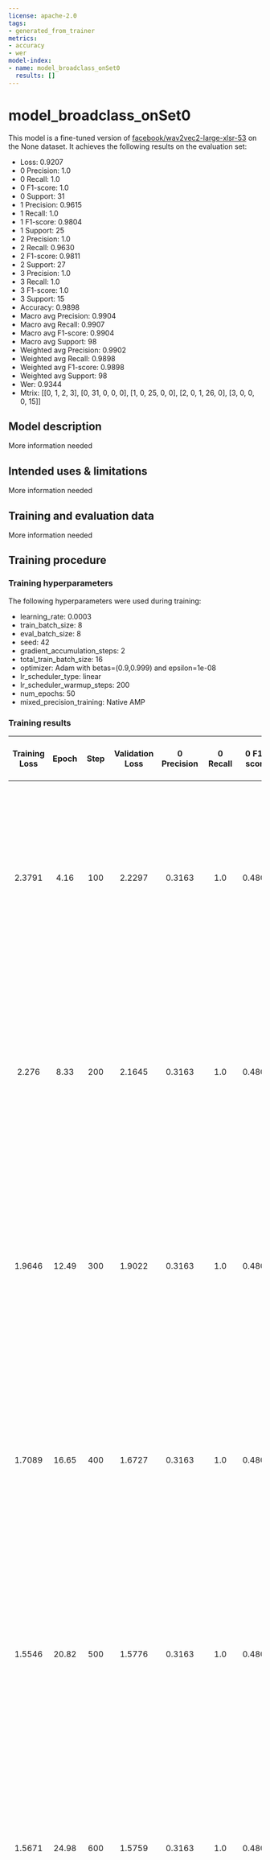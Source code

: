 ```yaml
---
license: apache-2.0
tags:
- generated_from_trainer
metrics:
- accuracy
- wer
model-index:
- name: model_broadclass_onSet0
  results: []
---
```


<!-- This model card has been generated automatically according to the information the Trainer had access to. You
should probably proofread and complete it, then remove this comment. -->

# model_broadclass_onSet0

This model is a fine-tuned version of [facebook/wav2vec2-large-xlsr-53](https://huggingface.co/facebook/wav2vec2-large-xlsr-53) on the None dataset.
It achieves the following results on the evaluation set:
- Loss: 0.9207
- 0 Precision: 1.0
- 0 Recall: 1.0
- 0 F1-score: 1.0
- 0 Support: 31
- 1 Precision: 0.9615
- 1 Recall: 1.0
- 1 F1-score: 0.9804
- 1 Support: 25
- 2 Precision: 1.0
- 2 Recall: 0.9630
- 2 F1-score: 0.9811
- 2 Support: 27
- 3 Precision: 1.0
- 3 Recall: 1.0
- 3 F1-score: 1.0
- 3 Support: 15
- Accuracy: 0.9898
- Macro avg Precision: 0.9904
- Macro avg Recall: 0.9907
- Macro avg F1-score: 0.9904
- Macro avg Support: 98
- Weighted avg Precision: 0.9902
- Weighted avg Recall: 0.9898
- Weighted avg F1-score: 0.9898
- Weighted avg Support: 98
- Wer: 0.9344
- Mtrix: [[0, 1, 2, 3], [0, 31, 0, 0, 0], [1, 0, 25, 0, 0], [2, 0, 1, 26, 0], [3, 0, 0, 0, 15]]

## Model description

More information needed

## Intended uses & limitations

More information needed

## Training and evaluation data

More information needed

## Training procedure

### Training hyperparameters

The following hyperparameters were used during training:
- learning_rate: 0.0003
- train_batch_size: 8
- eval_batch_size: 8
- seed: 42
- gradient_accumulation_steps: 2
- total_train_batch_size: 16
- optimizer: Adam with betas=(0.9,0.999) and epsilon=1e-08
- lr_scheduler_type: linear
- lr_scheduler_warmup_steps: 200
- num_epochs: 50
- mixed_precision_training: Native AMP

### Training results

| Training Loss | Epoch | Step | Validation Loss | 0 Precision | 0 Recall | 0 F1-score | 0 Support | 1 Precision | 1 Recall | 1 F1-score | 1 Support | 2 Precision | 2 Recall | 2 F1-score | 2 Support | 3 Precision | 3 Recall | 3 F1-score | 3 Support | Accuracy | Macro avg Precision | Macro avg Recall | Macro avg F1-score | Macro avg Support | Weighted avg Precision | Weighted avg Recall | Weighted avg F1-score | Weighted avg Support | Wer    | Mtrix                                                                                  |
|:-------------:|:-----:|:----:|:---------------:|:-----------:|:--------:|:----------:|:---------:|:-----------:|:--------:|:----------:|:---------:|:-----------:|:--------:|:----------:|:---------:|:-----------:|:--------:|:----------:|:---------:|:--------:|:-------------------:|:----------------:|:------------------:|:-----------------:|:----------------------:|:-------------------:|:---------------------:|:--------------------:|:------:|:--------------------------------------------------------------------------------------:|
| 2.3791        | 4.16  | 100  | 2.2297          | 0.3163      | 1.0      | 0.4806     | 31        | 0.0         | 0.0      | 0.0        | 25        | 0.0         | 0.0      | 0.0        | 27        | 0.0         | 0.0      | 0.0        | 15        | 0.3163   | 0.0791              | 0.25             | 0.1202             | 98                | 0.1001                 | 0.3163              | 0.1520                | 98                   | 0.9847 | [[0, 1, 2, 3], [0, 31, 0, 0, 0], [1, 25, 0, 0, 0], [2, 27, 0, 0, 0], [3, 15, 0, 0, 0]] |
| 2.276         | 8.33  | 200  | 2.1645          | 0.3163      | 1.0      | 0.4806     | 31        | 0.0         | 0.0      | 0.0        | 25        | 0.0         | 0.0      | 0.0        | 27        | 0.0         | 0.0      | 0.0        | 15        | 0.3163   | 0.0791              | 0.25             | 0.1202             | 98                | 0.1001                 | 0.3163              | 0.1520                | 98                   | 0.9847 | [[0, 1, 2, 3], [0, 31, 0, 0, 0], [1, 25, 0, 0, 0], [2, 27, 0, 0, 0], [3, 15, 0, 0, 0]] |
| 1.9646        | 12.49 | 300  | 1.9022          | 0.3163      | 1.0      | 0.4806     | 31        | 0.0         | 0.0      | 0.0        | 25        | 0.0         | 0.0      | 0.0        | 27        | 0.0         | 0.0      | 0.0        | 15        | 0.3163   | 0.0791              | 0.25             | 0.1202             | 98                | 0.1001                 | 0.3163              | 0.1520                | 98                   | 0.9847 | [[0, 1, 2, 3], [0, 31, 0, 0, 0], [1, 25, 0, 0, 0], [2, 27, 0, 0, 0], [3, 15, 0, 0, 0]] |
| 1.7089        | 16.65 | 400  | 1.6727          | 0.3163      | 1.0      | 0.4806     | 31        | 0.0         | 0.0      | 0.0        | 25        | 0.0         | 0.0      | 0.0        | 27        | 0.0         | 0.0      | 0.0        | 15        | 0.3163   | 0.0791              | 0.25             | 0.1202             | 98                | 0.1001                 | 0.3163              | 0.1520                | 98                   | 0.9847 | [[0, 1, 2, 3], [0, 31, 0, 0, 0], [1, 25, 0, 0, 0], [2, 27, 0, 0, 0], [3, 15, 0, 0, 0]] |
| 1.5546        | 20.82 | 500  | 1.5776          | 0.3163      | 1.0      | 0.4806     | 31        | 0.0         | 0.0      | 0.0        | 25        | 0.0         | 0.0      | 0.0        | 27        | 0.0         | 0.0      | 0.0        | 15        | 0.3163   | 0.0791              | 0.25             | 0.1202             | 98                | 0.1001                 | 0.3163              | 0.1520                | 98                   | 0.9847 | [[0, 1, 2, 3], [0, 31, 0, 0, 0], [1, 25, 0, 0, 0], [2, 27, 0, 0, 0], [3, 15, 0, 0, 0]] |
| 1.5671        | 24.98 | 600  | 1.5759          | 0.3163      | 1.0      | 0.4806     | 31        | 0.0         | 0.0      | 0.0        | 25        | 0.0         | 0.0      | 0.0        | 27        | 0.0         | 0.0      | 0.0        | 15        | 0.3163   | 0.0791              | 0.25             | 0.1202             | 98                | 0.1001                 | 0.3163              | 0.1520                | 98                   | 0.9847 | [[0, 1, 2, 3], [0, 31, 0, 0, 0], [1, 25, 0, 0, 0], [2, 27, 0, 0, 0], [3, 15, 0, 0, 0]] |
| 1.5548        | 29.16 | 700  | 1.5419          | 0.3163      | 1.0      | 0.4806     | 31        | 0.0         | 0.0      | 0.0        | 25        | 0.0         | 0.0      | 0.0        | 27        | 0.0         | 0.0      | 0.0        | 15        | 0.3163   | 0.0791              | 0.25             | 0.1202             | 98                | 0.1001                 | 0.3163              | 0.1520                | 98                   | 0.9847 | [[0, 1, 2, 3], [0, 31, 0, 0, 0], [1, 25, 0, 0, 0], [2, 27, 0, 0, 0], [3, 15, 0, 0, 0]] |
| 1.5148        | 33.33 | 800  | 1.4847          | 0.3263      | 1.0      | 0.4921     | 31        | 0.0         | 0.0      | 0.0        | 25        | 1.0         | 0.1111   | 0.2000     | 27        | 0.0         | 0.0      | 0.0        | 15        | 0.3469   | 0.3316              | 0.2778           | 0.1730             | 98                | 0.3787                 | 0.3469              | 0.2108                | 98                   | 0.9837 | [[0, 1, 2, 3], [0, 31, 0, 0, 0], [1, 25, 0, 0, 0], [2, 24, 0, 3, 0], [3, 15, 0, 0, 0]] |
| 1.4234        | 37.49 | 900  | 1.4497          | 0.4429      | 1.0      | 0.6139     | 31        | 1.0         | 0.28     | 0.4375     | 25        | 1.0         | 0.5556   | 0.7143     | 27        | 1.0         | 0.4      | 0.5714     | 15        | 0.6020   | 0.8607              | 0.5589           | 0.5843             | 98                | 0.8238                 | 0.6020              | 0.5900                | 98                   | 0.9975 | [[0, 1, 2, 3], [0, 31, 0, 0, 0], [1, 18, 7, 0, 0], [2, 12, 0, 15, 0], [3, 9, 0, 0, 6]] |
| 1.3619        | 41.65 | 1000 | 1.3438          | 1.0         | 0.9677   | 0.9836     | 31        | 0.9259      | 1.0      | 0.9615     | 25        | 1.0         | 0.9630   | 0.9811     | 27        | 1.0         | 1.0      | 1.0        | 15        | 0.9796   | 0.9815              | 0.9827           | 0.9816             | 98                | 0.9811                 | 0.9796              | 0.9798                | 98                   | 0.9832 | [[0, 1, 2, 3], [0, 30, 1, 0, 0], [1, 0, 25, 0, 0], [2, 0, 1, 26, 0], [3, 0, 0, 0, 15]] |
| 0.9703        | 45.82 | 1100 | 0.9444          | 1.0         | 1.0      | 1.0        | 31        | 0.9615      | 1.0      | 0.9804     | 25        | 1.0         | 0.9630   | 0.9811     | 27        | 1.0         | 1.0      | 1.0        | 15        | 0.9898   | 0.9904              | 0.9907           | 0.9904             | 98                | 0.9902                 | 0.9898              | 0.9898                | 98                   | 0.9289 | [[0, 1, 2, 3], [0, 31, 0, 0, 0], [1, 0, 25, 0, 0], [2, 0, 1, 26, 0], [3, 0, 0, 0, 15]] |
| 0.9299        | 49.98 | 1200 | 0.9207          | 1.0         | 1.0      | 1.0        | 31        | 0.9615      | 1.0      | 0.9804     | 25        | 1.0         | 0.9630   | 0.9811     | 27        | 1.0         | 1.0      | 1.0        | 15        | 0.9898   | 0.9904              | 0.9907           | 0.9904             | 98                | 0.9902                 | 0.9898              | 0.9898                | 98                   | 0.9344 | [[0, 1, 2, 3], [0, 31, 0, 0, 0], [1, 0, 25, 0, 0], [2, 0, 1, 26, 0], [3, 0, 0, 0, 15]] |


### Framework versions

- Transformers 4.25.1
- Pytorch 1.13.0+cu116
- Datasets 2.8.0
- Tokenizers 0.13.2
